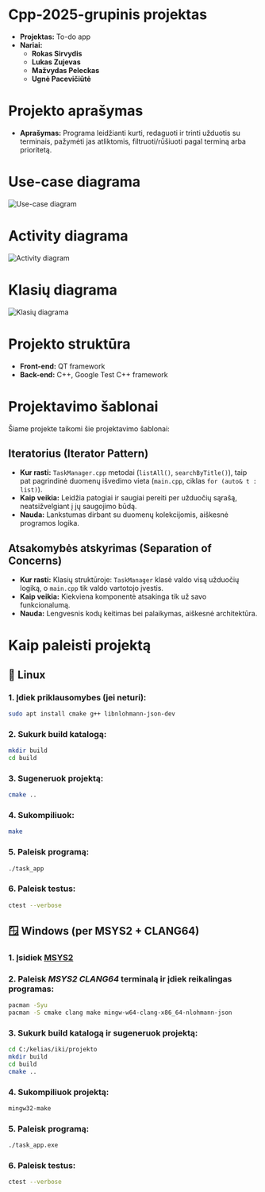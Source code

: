 # Cpp-2025-grupinis projektas
- **Projektas:** To-do app
- **Nariai:**
  - **Rokas Sirvydis**
  - **Lukas Zujevas**
  - **Mažvydas Peleckas**
  - **Ugnė Pacevičiūtė**

# Projekto aprašymas
- **Aprašymas:** Programa leidžianti kurti, redaguoti ir trinti užduotis su terminais, pažymėti jas atliktomis, filtruoti/rūšiuoti pagal terminą arba prioritetą.

# Use-case diagrama
![Use-case diagram](https://github.com/user-attachments/assets/6afb3c2a-881c-409b-a68f-a81efa502baf)

# Activity diagrama
![Activity diagram](https://github.com/user-attachments/assets/cf94452c-05cc-424e-b70b-0f15dce367a1)

# Klasių diagrama
![Klasių diagrama](https://github.com/user-attachments/assets/0d0bcf77-bed4-4eb5-8d11-9123d47ae9ae)

# Projekto struktūra

- **Front-end:** QT framework
- **Back-end:** C++, Google Test C++ framework

# Projektavimo šablonai

Šiame projekte taikomi šie projektavimo šablonai:

## Iteratorius (Iterator Pattern)
- **Kur rasti:** `TaskManager.cpp` metodai (`listAll()`, `searchByTitle()`), taip pat pagrindinė duomenų išvedimo vieta (`main.cpp`, ciklas `for (auto& t : list)`).
- **Kaip veikia:** Leidžia patogiai ir saugiai pereiti per užduočių sąrašą, neatsižvelgiant į jų saugojimo būdą.
- **Nauda:** Lankstumas dirbant su duomenų kolekcijomis, aiškesnė programos logika.

## Atsakomybės atskyrimas (Separation of Concerns)
- **Kur rasti:** Klasių struktūroje: `TaskManager` klasė valdo visą užduočių logiką, o `main.cpp` tik valdo vartotojo įvestis.
- **Kaip veikia:** Kiekviena komponentė atsakinga tik už savo funkcionalumą.
- **Nauda:** Lengvesnis kodų keitimas bei palaikymas, aiškesnė architektūra.

# Kaip paleisti projektą

## 🐧 Linux

### 1. Įdiek priklausomybes (jei neturi):
```bash 
sudo apt install cmake g++ libnlohmann-json-dev
```

### 2. Sukurk build katalogą:
```bash
mkdir build
cd build
```

### 3. Sugeneruok projektą:
```bash
cmake ..
```

### 4. Sukompiliuok:
```bash
make
```

### 5. Paleisk programą:
```bash
./task_app
```

### 6. Paleisk testus:
```bash
ctest --verbose
```

## 🪟 Windows (per MSYS2 + CLANG64)

### 1. Įsidiek [MSYS2](https://www.msys2.org/)

### 2. Paleisk *MSYS2 CLANG64* terminalą ir įdiek reikalingas programas:

```bash
pacman -Syu
pacman -S cmake clang make mingw-w64-clang-x86_64-nlohmann-json
```

### 3. Sukurk build katalogą ir sugeneruok projektą:

```bash
cd C:/kelias/iki/projekto
mkdir build
cd build
cmake ..
```

### 4. Sukompiliuok projektą:

```bash
mingw32-make
```

### 5. Paleisk programą:

```bash
./task_app.exe
```

### 6. Paleisk testus:

```bash
ctest --verbose
```
